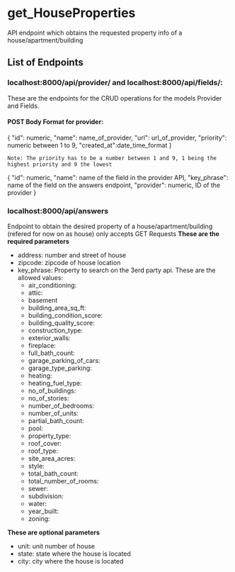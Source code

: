 # get_HouseProperties
API endpoint which obtains the requested property info of a house/apartment/building

## List of Endpoints
### localhost:8000/api/provider/ and localhost:8000/api/fields/:
These are the endpoints for the CRUD operations for the models Provider and Fields.
#### POST Body Format for provider:

  {
            "id": numeric,
            "name": name_of_provider,
            "url": url_of_provider,
            "priority": numeric between 1 to 9,
            "created_at":date_time_format
    }
    
    Note: The priority has to be a number between 1 and 9, 1 being the highest priority and 9 the lowest
  
{
        "id": numeric,
        "name": name of the field in the provider API,
        "key_phrase": name of the field on the answers endpoint,
        "provider": numeric, ID of the provider
    }
    
  
  ### localhost:8000/api/answers
  Endpoint to obtain the desired property of a house/apartment/building (refered for now on as house) only accepts GET Requests
  **These are the required parameters**
  - address: number and street of house
  - zipcode: zipcode of house location
  - key_phrase: Property to search on the 3erd party api. These are the allowed values:
    - air_conditioning: 
    - attic:
    - basement
    - building_area_sq_ft:
    - building_condition_score:
    - building_quality_score:
    - construction_type:
    - exterior_walls:
    - fireplace:
    - full_bath_count:
    - garage_parking_of_cars:
    - garage_type_parking:
    - heating:
    - heating_fuel_type:
    - no_of_buildings:
    - no_of_stories:
    - number_of_bedrooms:
    - number_of_units:
    - partial_bath_count:
    - pool:
    - property_type:                 
    - roof_cover:
    - roof_type:
    - site_area_acres:
    - style:
    - total_bath_count:
    - total_number_of_rooms:
    - sewer:
    - subdivision:
    - water:
    - year_built:
    - zoning:
    
 **These are optional parameters**
   - unit: unit number of house
   - state: state where the house is located
   - city: city where the house is located
    
  
